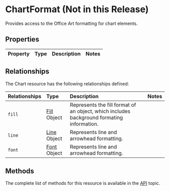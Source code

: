 # ChartFormat (Not in this Release)
Provides access to the Office Art formatting for chart elements.

## Properties

| Property         | Type    |Description|Notes |
|:-----------------|:--------|:----------|:-----|



## Relationships
The Chart resource has the following relationships defined:

| Relationships    | Type    |Description|Notes |
|:-----------------|:--------|:----------|:-----|
| `fill`          |[Fill](fill.md) Object | Represents the fill format of an object, which includes background formating information. 
| `line`          |[Line](line.md) Object | Represents line and arrowhead formatting.
| `font`          |[Font](font.md) Object | Represents line and arrowhead formatting.
     

## Methods

The complete list of methods for this resource is available in
the [API](../README.md) topic.